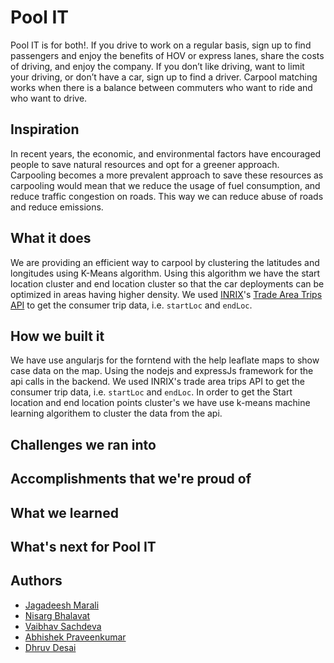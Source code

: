 # Pool IT

Pool IT is for both!. If you drive to work on a regular basis, sign up to find passengers and
enjoy the benefits of HOV or express lanes, share the costs of driving, and enjoy the
company. If you don’t like driving, want to limit your driving, or don’t have a car, sign up to
find a driver. Carpool matching works when there is a balance between commuters who
want to ride and who want to drive. 

## Inspiration

In recent years, the economic, and environmental factors have encouraged people to save natural resources and opt for a greener approach. Carpooling becomes a more prevalent approach to save these resources as carpooling would mean that we reduce the usage of fuel consumption, and reduce traffic congestion on roads. This way we can reduce abuse of roads and reduce emissions. 

## What it does

We are providing an efficient way to carpool by clustering the latitudes and longitudes using K-Means algorithm. Using this algorithm we have the start location cluster and end location cluster so that the car deployments can be optimized in areas having higher density. We used [INRIX](https://inrix.com/)'s [Trade Area Trips API](https://docs.inrix.com/analytics/tradeareatrips/) to get the consumer trip data, i.e. `startLoc` and `endLoc`.

## How we built it

We have use angularjs for the forntend with the help leaflate maps to show case data on the map. Using the nodejs and expressJs framework for the api calls in the backend. We used INRIX's trade area trips API to get the consumer trip data, i.e. `startLoc` and `endLoc`. In order to get the Start location and end location points cluster's we have use k-means machine learning algorithem to cluster the data from the api. 

## Challenges we ran into



## Accomplishments that we're proud of

## What we learned

## What's next for Pool IT

## Authors

- [Jagadeesh Marali](https://github.com/jagadeeshmarali)
- [Nisarg Bhalavat](https://github.com/bhalavat-nisarg)
- [Vaibhav Sachdeva](https://github.com/Vaibhav-Sachdeva)
- [Abhishek Praveenkumar](https://github.com/ABHISHEK22415)
- [Dhruv Desai](https://github.com/Dhruv590)
